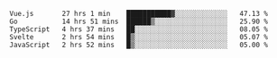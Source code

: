 <!--START_SECTION:waka-->
```text
Vue.js       27 hrs 1 min    ███████████▓░░░░░░░░░░░░░   47.13 % 
Go           14 hrs 51 mins  ██████▒░░░░░░░░░░░░░░░░░░   25.90 % 
TypeScript   4 hrs 37 mins   ██░░░░░░░░░░░░░░░░░░░░░░░   08.05 % 
Svelte       2 hrs 54 mins   █▒░░░░░░░░░░░░░░░░░░░░░░░   05.07 % 
JavaScript   2 hrs 52 mins   █▒░░░░░░░░░░░░░░░░░░░░░░░   05.00 % 
```
<!--END_SECTION:waka-->
